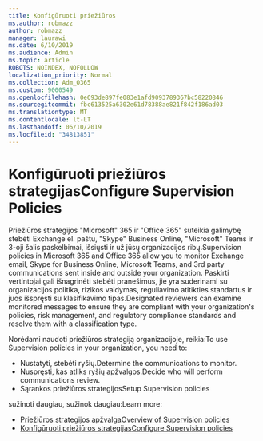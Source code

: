 ```yaml
---
title: Konfigūruoti priežiūros
ms.author: robmazz
author: robmazz
manager: laurawi
ms.date: 6/10/2019
ms.audience: Admin
ms.topic: article
ROBOTS: NOINDEX, NOFOLLOW
localization_priority: Normal
ms.collection: Adm_O365
ms.custom: 9000549
ms.openlocfilehash: 0e693de897fe083e1afd9093789367bc58220846
ms.sourcegitcommit: fbc613525a6302e61d78388ae821f842f186ad03
ms.translationtype: MT
ms.contentlocale: lt-LT
ms.lasthandoff: 06/10/2019
ms.locfileid: "34813851"
---
```

# <a name="configure-supervision-policies"></a><span data-ttu-id="1d04a-102">Konfigūruoti priežiūros strategijas</span><span class="sxs-lookup"><span data-stu-id="1d04a-102">Configure Supervision Policies</span></span>

<span data-ttu-id="1d04a-103">Priežiūros strategijos "Microsoft" 365 ir "Office 365" suteikia galimybę stebėti Exchange el. paštu, "Skype" Business Online, "Microsoft" Teams ir 3-oji šalis paskelbimai, išsiųsti ir už jūsų organizacijos ribų.</span><span class="sxs-lookup"><span data-stu-id="1d04a-103">Supervision policies in Microsoft 365 and Office 365 allow you to monitor Exchange email, Skype for Business Online, Microsoft Teams, and 3rd party communications sent inside and outside your organization.</span></span> <span data-ttu-id="1d04a-104">Paskirti vertintojai gali išnagrinėti stebėti pranešimus, jie yra suderinami su organizacijos politika, rizikos valdymas, reguliavimo atitikties standartus ir juos išspręsti su klasifikavimo tipas.</span><span class="sxs-lookup"><span data-stu-id="1d04a-104">Designated reviewers can examine monitored messages to ensure they are compliant with your organization's policies, risk management, and regulatory compliance standards and resolve them with a classification type.</span></span>

<span data-ttu-id="1d04a-105">Norėdami naudoti priežiūros strategiją organizacijoje, reikia:</span><span class="sxs-lookup"><span data-stu-id="1d04a-105">To use Supervision policies in your organization, you need to:</span></span>

- <span data-ttu-id="1d04a-106">Nustatyti, stebėti ryšių.</span><span class="sxs-lookup"><span data-stu-id="1d04a-106">Determine the communications to monitor.</span></span>
- <span data-ttu-id="1d04a-107">Nuspręsti, kas atliks ryšių apžvalgos.</span><span class="sxs-lookup"><span data-stu-id="1d04a-107">Decide who will perform communications review.</span></span>
- <span data-ttu-id="1d04a-108">Sąrankos priežiūros strategijos</span><span class="sxs-lookup"><span data-stu-id="1d04a-108">Setup Supervision policies</span></span>

<span data-ttu-id="1d04a-109">sužinoti daugiau, sužinok daugiau:</span><span class="sxs-lookup"><span data-stu-id="1d04a-109">Learn more:</span></span>

- [<span data-ttu-id="1d04a-110">Priežiūros strategijos apžvalga</span><span class="sxs-lookup"><span data-stu-id="1d04a-110">Overview of Supervision policies</span></span>](https://docs.microsoft.com/office365/securitycompliance/supervision-policies)
- [<span data-ttu-id="1d04a-111">Konfigūruoti priežiūros strategijas</span><span class="sxs-lookup"><span data-stu-id="1d04a-111">Configure Supervision policies</span></span>](https://docs.microsoft.com/office365/securitycompliance/configure-supervision-policies)
